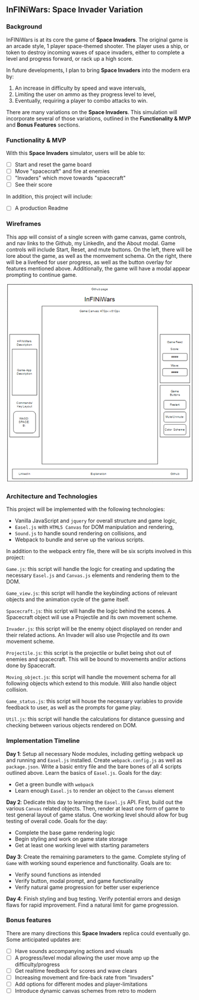 ## InFINiWars: Space Invader Variation

### Background

InFINiWars is at its core the game of **Space Invaders**.  The original game is an arcade style, 1 player space-themed shooter.  The player uses a ship, or token to destroy incoming waves of space invaders, either to complete a level and progress forward, or rack up a high score.

In future developments, I plan to bring **Space Invaders** into the modern era by:

1. An increase in difficulty by speed and wave intervals,
2. Limiting the user on ammo as they progress level to level,
3. Eventually, requiring a player to combo attacks to win.

There are many variations on the **Space Invaders**.  This simulation will incorporate several of those variations, outlined in the **Functionality & MVP** and **Bonus Features** sections.

### Functionality & MVP

With this **Space Invaders** simulator, users will be able to:

- [ ] Start and reset the game board
- [ ] Move "spacecraft" and fire at enemies
- [ ] "Invaders" which move towards "spacecraft"
- [ ] See their score

In addition, this project will include:

- [ ] A production Readme

### Wireframes

This app will consist of a single screen with game canvas, game controls, and nav links to the Github, my LinkedIn, and the About modal.  Game controls will include Start, Reset, and mute buttons.  On the left, there will be lore about the game, as well as the momvement schema.  On the right, there will be a livefeed for user progress, as well as the button overlay for features mentioned above.  Additionally, the game will have a modal  appear prompting to continue game.

![wireframes](./docs/wireframes/InFINiWars.png)

### Architecture and Technologies

This project will be implemented with the following technologies:

- Vanilla JavaScript and `jquery` for overall structure and game logic,
- `Easel.js` with `HTML5 Canvas` for DOM manipulation and rendering,
- `Sound.js` to handle sound rendering on collisions, and
- Webpack to bundle and serve up the various scripts.

In addition to the webpack entry file, there will be six scripts involved in this project:

`Game.js`: this script will handle the logic for creating and updating the necessary `Easel.js` and `Canvas.js` elements and rendering them to the DOM.

`Game_view.js`: this script will handle the keybinding actions of relevant objects and the animation cycle of the game itself.

`Spacecraft.js`: this script will handle the logic behind the scenes.  A Spacecraft object will use a Projectile and its own movement scheme.

`Invader.js`: this script will be the enemy object displayed on render and their related actions. An Invader will also use Projectile and its own movement scheme.

`Projectile.js`: this script is the projectile or bullet being shot out of enemies and spacecraft. This will be bound to movements and/or actions done by Spacecraft.

`Moving_object.js`: this script will handle the movement schema for all following objects which extend to this module. Will also handle object collision.

`Game_status.js`: this script  will house the necessary variables to provide feedback to user, as well as the prompts for game play.

`Util.js`: this script will handle the calculations for distance guessing and checking between various objects rendered on DOM.

### Implementation Timeline

**Day 1**: Setup all necessary Node modules, including getting webpack up and running and `Easel.js` installed.  Create `webpack.config.js` as well as `package.json`.  Write a basic entry file and the bare bones of all 4 scripts outlined above.  Learn the basics of `Easel.js`.  Goals for the day:

- Get a green bundle with `webpack`
- Learn enough `Easel.js` to render an object to the `Canvas` element

**Day 2**: Dedicate this day to learning the `Easel.js` API.  First, build out the various `Canvas` related objects.  Then, render at least one form of game to test general layout of game status. One working level should allow for bug testing of overall code. Goals for the day:

- Complete the base game rendering logic
- Begin styling and work on game state storage
- Get at least one working level with starting parameters

**Day 3**: Create the remaining parameters to the game. Complete styling of `Game` with working sound experience and functionality. Goals are to:

- Verify sound functions as intended
- Verify button, modal prompt, and game functionality
- Verify natural game progression for better user experience

**Day 4**: Finish styling and bug testing. Verify potential errors and design flaws for rapid improvement. Find a natural limit for game progression.


### Bonus features

There are many directions this **Space Invaders** replica could eventually go.  Some anticipated updates are:

- [ ] Have sounds accompanying actions and visuals
- [ ] A progress/level modal allowing the user move amp  up the difficulty/progress
- [ ] Get realtime feedback for scores and wave clears
- [ ] Increasing movement and fire-back rate from "Invaders"
- [ ] Add options for different modes and player-limitations
- [ ] Introduce dynamic canvas schemes from retro to modern
